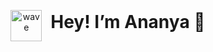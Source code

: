 <p align="center">
  <img src="https://i.imgur.com/u8HivgI.gif" alt="wave" width="50" style="vertical-align: middle;"/>
  <span style="font-size: 2em; font-weight: bold; margin-left: 10px;">Hey! I’m Ananya 👋</span>
</p>
